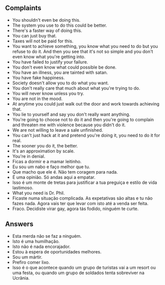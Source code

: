 ## Complaints
- You shouldn't even be doing this.
- The system you use to do this could be better.
- There's a faster way of doing this.
- You can just buy that.
- Taxes will not be paid for this.
- You want to achieve something, you know what you need to do but you refuse to do it. And then you see that it's not so simple and you don't even know what you're getting into.
- You have failed to justify your failure.
- You don't even know what could possible be done.
- You have an illness, you are tainted with satan.
- You have fake happiness.
- Society doesn't allow you to do what you want.
- You don't really care that much about what you're trying to do.
- You will never know unless you try.
- You are not in the mood.
- At anytime you could just walk out the door and work towards achieving that.
- You lie to yourself and say you don't really want anything.
- You're going to choose not to do it and then you're going to complain and threaten me with violence because you didn't do it.
- We are not willing to leave a sale unfinished.
- You can't just hack at it and pretend you're doing it, you need to do it for real.
- The sooner you do it, the better.
- It's an approximation by scale.
- You're in denial.
- Ficas a dormir e a mamar leitinho.
- Eu sou um nabo e faço melhor que tu.
- Que macho que ele é. Não tem coragem para nada.
- É uma opinião. Só andas aqui a empatar.
- Isso é um monte de tretas para justificar a tua preguiça e estilo de vida lastimoso.
- What you need is Dr. Phil.
- Ficaste numa situação complicada. As expetativas são altas e tu não fazes nada. Agora vais ter que levar com isto até a venda ser feita.
- Fraco. Decidiste virar gay, agora tás fodido, ninguém te curte.

## Answers
- Esta merda não se faz a ninguém.
- Isto é uma humilhação.
- Isto não é nada encorajador.
- Estou à espera de oportunidades melhores.
- Sou um mártir.
- Prefiro comer lixo.
- Isso é o que acontece quando um grupo de turistas vai a um resort ou uma festa, ou quando um grupo de soldados tenta sobreviver na Ucrânia.

